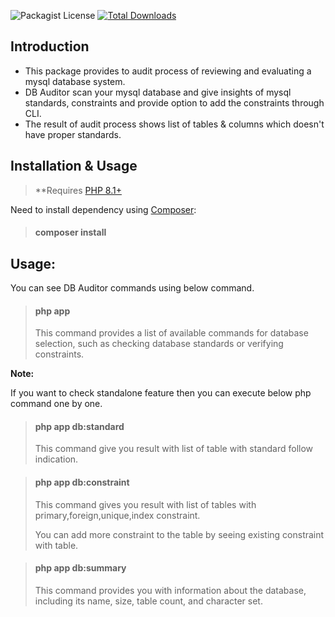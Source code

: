 ![Packagist License](https://img.shields.io/packagist/l/vcian/php-db-auditor?style=for-the-badge)
[![Total Downloads](https://img.shields.io/packagist/dt/vcian/php-db-auditor?style=for-the-badge)](https://packagist.org/packages/vcian/php-db-auditor)


## Introduction

- This package provides to audit process of reviewing and evaluating a mysql database system.
- DB Auditor scan your mysql database and give insights of mysql standards, constraints and provide option to add the constraints through CLI.
- The result of audit process shows list of tables & columns which doesn't have proper standards.

## Installation & Usage

> **Requires [PHP 8.1+](https://php.net/releases/)

Need to install dependency using [Composer](https://getcomposer.org):
> #### **composer install**

## Usage:
You can see DB Auditor commands using below command.

> #### **php app**
>
> This command provides a list of available commands for database selection, such as checking database standards or verifying constraints.
>
**Note:**

If you want to check standalone feature then you can execute below php command one by one.
> #### **php app db:standard**
>
> This command give you result with list of table with standard follow indication.
>
>

> #### **php app db:constraint**
>
> This command gives you result with list of tables with primary,foreign,unique,index constraint.
>
>
> You can add more constraint to the table by seeing existing constraint with table.

> #### **php app db:summary**
>
> This command provides you with information about the database, including its name, size, table count, and character set.
>
>